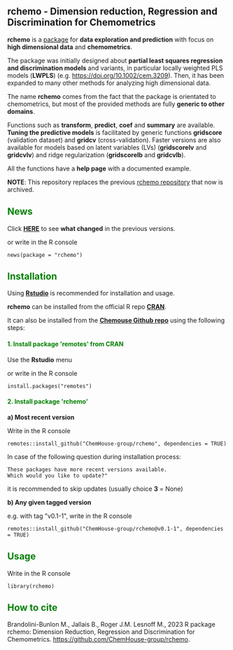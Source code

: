 ## rchemo - Dimension reduction, Regression and Discrimination for Chemometrics  

**rchemo** is a [package](https://github.com/ChemHouse-group/rchemo/blob/main/inst/rchemo_functions_github.md) for **data exploration and prediction** with focus on **high dimensional data** and **chemometrics**. 

The package was initially designed about **partial least squares regression and discrimination models** and variants, in particular locally weighted PLS models (**LWPLS**) (e.g. https://doi.org/10.1002/cem.3209).
Then, it has been expanded to many other methods for 
analyzing high dimensional data. 

The name **rchemo** comes from the fact that the package is orientated to chemometrics, but most of the provided methods are fully **generic to other domains**. 

Functions such as **transform**, **predict**, **coef** and **summary** are available. 
**Tuning the predictive models** is facilitated by generic functions **gridscore** (validation dataset) and 
**gridcv** (cross-validation). Faster versions are also available for models based on latent variables (LVs) 
(**gridscorelv** and **gridcvlv**) and ridge regularization (**gridscorelb** and **gridcvlb**).

All the functions have a **help page** with a documented example. 

**NOTE**: This repository replaces the previous [rchemo repository](https://github.com/mlesnoff/rchemo) that now is archived. 

## <span style="color:green"> **News** </span> 

Click [**HERE**](https://github.com/ChemHouse-group/rchemo/blob/main/inst/NEWS.md) to see **what changed** in the previous versions. 

or write in the R console
```{r}
news(package = "rchemo")
```

## <span style="color:green"> **Installation** </span> 

Using [**Rstudio**](https://posit.co/download/rstudio-desktop/) is recommended for installation and usage.

**rchemo** can be installed from the official R repo [**CRAN**](https://cran.r-project.org/).

It can also be installed from the [**Chemouse Github repo**](https://github.com/ChemHouse-group/rchemo) 
using the following steps: 

#### <span style="color:green"> 1.  Install package **'remotes'** from **CRAN** </span>

Use the **Rstudio** menu 

or write in the R console
```{r}
install.packages("remotes")
```

#### <span style="color:green"> 2. Install package **'rchemo'** </span> 

**a) Most recent version**

Write in the R console
```{r}
remotes::install_github("ChemHouse-group/rchemo", dependencies = TRUE)
```
In case of the following question during installation process:
```{r}
These packages have more recent versions available.
Which would you like to update?"
```
it is recommended to skip updates (usually choice **3** = None)

**b) Any given tagged version**

e.g. with tag "v0.1-1", write in the R console
```{r}
remotes::install_github("ChemHouse-group/rchemo@v0.1-1", dependencies = TRUE)
```

## <span style="color:green"> **Usage** </span> 

Write in the R console
```{r}
library(rchemo)
```

## <span style="color:green"> **How to cite** </span> 

Brandolini-Bunlon M., Jallais B., Roger J.M. Lesnoff M., 2023
R package rchemo: Dimension Reduction, Regression and Discrimination for Chemometrics. 
https://github.com/ChemHouse-group/rchemo.




